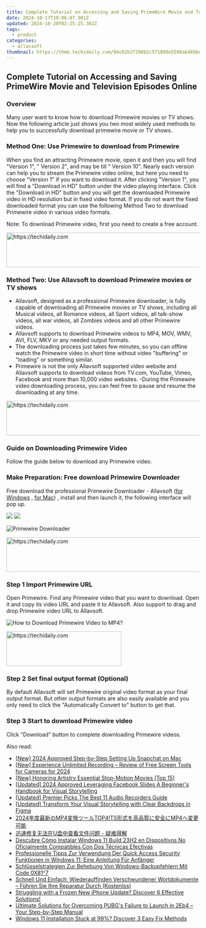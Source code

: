 ```yaml
---
title: Complete Tutorial on Accessing and Saving PrimeWire Movie and Television Episodes Online
date: 2024-10-17T19:06:07.981Z
updated: 2024-10-20T02:25:25.302Z
tags:
  - product
categories:
  - allavsoft
thumbnail: https://thmb.techidaily.com/04c62b2f290b2c5f1899e5598ab465be77832cb08688d450e39f1038f772602c.png
---
```


## Complete Tutorial on Accessing and Saving PrimeWire Movie and Television Episodes Online

### Overview

Many user want to know how to download Primewire movies or TV shows. Now the following article just shows you two most widely used methods to help you to successfully download primewire movie or TV shows.

### Method One: Use Primewire to download from Primewire

When you find an attracting Primewire movie, open it and then you will find "Version 1", " Version 2", and may be till " Version 10". Nearly each version can help you to stream the Primewire video online, but here you need to choose "Version 1" if you want to download it. After clicking "Version 1", you will find a "Download in HD" button under the video playing interface. Click the "Download in HD" button and you will get the downloaded Primewire video in HD resolution but in fixed video format. If you do not want the fixed downloaded format you can use the following Method Two to download Primewire video in various video formats.

Note: To download Primewire video, first you need to create a free account.

<!-- affiliate ads begin -->
<a href="https://aligracehair.sjv.io/c/5597632/1915810/19272" target="_top" id="1915810">
  <img src="//a.impactradius-go.com/display-ad/19272-1915810" border="0" alt="https://techidaily.com" width="728" height="90"/>
</a>
<img height="0" width="0" src="https://aligracehair.sjv.io/i/5597632/1915810/19272" style="position:absolute;visibility:hidden;" border="0" />
<!-- affiliate ads end -->

### Method Two: Use Allavsoft to download Primewire movies or TV shows

* Allavsoft, designed as a professional Primewire downloader, is fully capable of downloading all Primewire movies or TV shows, including all Musical videos, all Romance videos, all Sport videos, all talk-show videos, all war videos, all Zombies videos and all other Primewire videos.
* Allavsoft supports to download Primewire videos to MP4, MOV, WMV, AVI, FLV, MKV or any needed output formats.
* The downloading process just takes few minutes, so you can offline watch the Primewire video in short time without video "buffering" or "loading" or something similar.
* Primewire is not the only Allavsoft supported video website and Allavsoft supports to download videos from TV.com, YouTube, Vimeo, Facebook and more than 10,000 video websites. -During the Primewire video downloading process, you can feel free to pause and resume the downloading at any time.

<!-- affiliate ads begin -->
<a href="https://imp.i357552.net/c/5597632/857869/11832" target="_top" id="857869">
  <img src="//a.impactradius-go.com/display-ad/11832-857869" border="0" alt="https://techidaily.com" width="728" height="90"/>
</a>
<img height="0" width="0" src="https://imp.i357552.net/i/5597632/857869/11832" style="position:absolute;visibility:hidden;" border="0" />
<!-- affiliate ads end -->

### Guide on Downloading Primewire Video

Follow the guide below to download any Primewire video.

### Make Preparation: Free download Primewire Downloader

Free download the professional Primewire Downloader - Allavsoft ([for Windows](https://tools.techidaily.com/allavsoft/products/) , [for Mac](https://tools.techidaily.com/allavsoft/products/)) , install and then launch it, the following interface will pop up.

[![](https://www.allavsoft.com/how-to/../images/how-to/free-download-win.jpg)](https://tools.techidaily.com/allavsoft/products/) [![](https://www.allavsoft.com/how-to/../images/how-to/free-download-mac.jpg)](https://tools.techidaily.com/allavsoft/products/)

![Primewire Downloader](https://www.allavsoft.com/how-to/../images/allavsoft/screen-shot-600.jpg)

<!-- affiliate ads begin -->
<a href="https://appsumo.8odi.net/c/5597632/2037335/7443" target="_top" id="2037335">
  <img src="//a.impactradius-go.com/display-ad/7443-2037335" border="0" alt="https://techidaily.com" width="728" height="90"/>
</a>
<img height="0" width="0" src="https://appsumo.8odi.net/i/5597632/2037335/7443" style="position:absolute;visibility:hidden;" border="0" />
<!-- affiliate ads end -->

### Step 1 Import Primewire URL

Open Primewire. Find any Primewire video that you want to download. Open it and copy its video URL and paste it to Allavsoft. Also support to drag and drop Primewire video URL to Allavsoft.

![How to Download Primewire Video to MP4?](https://www.allavsoft.com/how-to/../images/how-to/download-rtmp-video/download-rtmp-video.jpg)

<!-- affiliate ads begin -->
<a href="https://wigfever.sjv.io/c/5597632/1995803/22899" target="_top" id="1995803">
  <img src="//a.impactradius-go.com/display-ad/22899-1995803" border="0" alt="https://techidaily.com" width="300" height="90"/>
</a>
<img height="0" width="0" src="https://wigfever.sjv.io/i/5597632/1995803/22899" style="position:absolute;visibility:hidden;" border="0" />
<!-- affiliate ads end -->

### Step 2 Set final output format (Optional)

By default Allavsoft will set Primewire original video format as your final output format. But other output formats are also easily available and you only need to click the "Automatically Convert to" button to get that.

### Step 3 Start to download Primewire video

Click "Download" button to complete downloading Primewire videos.

<ins class="adsbygoogle"
     style="display:block"
     data-ad-format="autorelaxed"
     data-ad-client="ca-pub-7571918770474297"
     data-ad-slot="1223367746"></ins>

<ins class="adsbygoogle"
     style="display:block"
     data-ad-client="ca-pub-7571918770474297"
     data-ad-slot="8358498916"
     data-ad-format="auto"
     data-full-width-responsive="true"></ins>

<span class="atpl-alsoreadstyle">Also read:</span>
<div><ul>
<li><a href="https://snapchat-videos.techidaily.com/new-2024-approved-step-by-step-setting-up-snapchat-on-mac/"><u>[New] 2024 Approved Step-by-Step Setting Up Snapchat on Mac</u></a></li>
<li><a href="https://visual-screen-recording.techidaily.com/new-experience-unlimited-recording-review-of-free-screen-tools-for-cameras-for-2024/"><u>[New] Experience Unlimited Recording – Review of Free Screen Tools for Cameras for 2024</u></a></li>
<li><a href="https://fox-helps.techidaily.com/new-honoring-artistry-essential-stop-motion-movies-top-15/"><u>[New] Honoring Artistry Essential Stop-Motion Movies (Top 15)</u></a></li>
<li><a href="https://facebook-clips.techidaily.com/updated-2024-approved-leveraging-facebook-slides-a-beginners-handbook-for-visual-storytelling/"><u>[Updated] 2024 Approved Leveraging Facebook Slides A Beginner's Handbook for Visual Storytelling</u></a></li>
<li><a href="https://remote-screen-capture.techidaily.com/updated-premier-picks-the-best-11-audio-recorders-guide/"><u>[Updated] Premier Picks The Best 11 Audio Recorders Guide</u></a></li>
<li><a href="https://some-skills.techidaily.com/updated-transform-your-visual-storytelling-with-clear-backdrops-in-figma/"><u>[Updated] Transform Your Visual Storytelling with Clear Backdrops in Figma</u></a></li>
<li><a href="https://eaxpv-info.techidaily.com/2024mp4top4tsmp4/"><u>2024年度最新のMP4変換ツールTOP4!TS形式を高品質に安全にMP4へ変更可能</u></a></li>
<li><a href="https://win-deluxe.techidaily.com/1728472470281-u/"><u>迅速修复无法在U盘中查看文件问题 - 疑难得解</u></a></li>
<li><a href="https://win-deluxe.techidaily.com/descubre-como-instalar-windows-11-build-23h2-en-dispositivos-no-oficialmente-compatibles-con-dos-tecnicas-efectivas/"><u>Descubre Cómo Instalar Windows 11 Build 23H2 en Dispositivos No Oficialmente Compatibles Con Dos Técnicas Efectivas</u></a></li>
<li><a href="https://win-net.techidaily.com/professionelle-tipps-zur-verwendung-der-quick-access-security-funktionen-in-windows-11-eine-anleitung-fur-anfanger/"><u>Professionelle Tipps Zur Verwendung Der Quick Access Security Funktionen in Windows 11: Eine Anleitung Für Anfänger</u></a></li>
<li><a href="https://win-deluxe.techidaily.com/schlusselstrategien-zur-behebung-von-windows-backupfehlern-mit-code-0x817/"><u>Schlüsselstrategien Zur Behebung Von Windows-Backupfehlern Mit Code 0X81^7</u></a></li>
<li><a href="https://win-deluxe.techidaily.com/schnell-und-einfach-wiederauffinden-verschwundener-wortdokumente-fuhren-sie-ihre-reparatur-durch-kostenlos/"><u>Schnell Und Einfach: Wiederauffinden Verschwundener Wortdokumente – Führen Sie Ihre Reparatur Durch (Kostenlos)</u></a></li>
<li><a href="https://win-deluxe.techidaily.com/struggling-with-a-frozen-new-iphone-update-discover-6-effective-solutions/"><u>Struggling with a Frozen New iPhone Update? Discover 6 Effective Solutions!</u></a></li>
<li><a href="https://win-howtos.techidaily.com/ultimate-solutions-for-overcoming-pubgs-failure-to-launch-in-2eb4-your-step-by-step-manual/"><u>Ultimate Solutions for Overcoming PUBG's Failure to Launch in 2Eb4 – Your Step-by-Step Manual</u></a></li>
<li><a href="https://win-deluxe.techidaily.com/windows-11-installation-stuck-at-99-discover-3-easy-fix-methods/"><u>Windows 11 Installation Stuck at 99%? Discover 3 Easy Fix Methods</u></a></li>
</ul></div>

